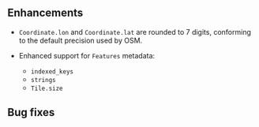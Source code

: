 ## Enhancements

- `Coordinate.lon` and `Coordinate.lat` are rounded to 7 digits,
  conforming to the default precision used by OSM.

- Enhanced support for `Features` metadata: 
  - `indexed_keys` 
  - `strings`
  - `Tile.size`
 
## Bug fixes

